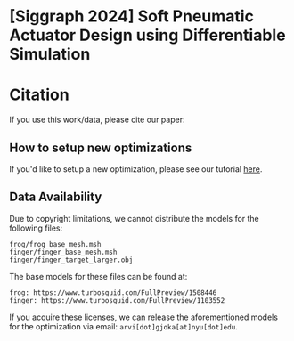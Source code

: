 # [Siggraph 2024] Soft Pneumatic Actuator Design using Differentiable Simulation

# Citation
If you use this work/data, please cite our paper:

## How to setup new optimizations
If you'd like to setup a new optimization, please see our tutorial [here]().

## Data Availability
Due to copyright limitations, we cannot distribute the models for the following files:
```
frog/frog_base_mesh.msh
finger/finger_base_mesh.msh
finger/finger_target_larger.obj
```

The base models for these files can be found at:
```
frog: https://www.turbosquid.com/FullPreview/1508446
finger: https://www.turbosquid.com/FullPreview/1103552
```
If you acquire these licenses, we can release the aforementioned models for the optimization via email: `arvi[dot]gjoka[at]nyu[dot]edu`.